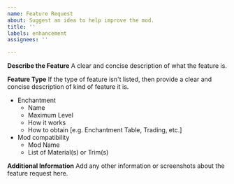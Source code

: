 ```yaml
---
name: Feature Request
about: Suggest an idea to help improve the mod.
title: ''
labels: enhancement
assignees: ''

---
```


**Describe the Feature**
A clear and concise description of what the feature is.

**Feature Type**
If the type of feature isn't listed, then provide a clear and concise description of kind of feature it is.
 - Enchantment
   - Name
   - Maximum Level
   - How it works
   - How to obtain [e.g. Enchantment Table, Trading, etc.]
 - Mod compatibility
   - Mod Name
   - List of Material(s) or Trim(s)

**Additional Information**
Add any other information or screenshots about the feature request here.
